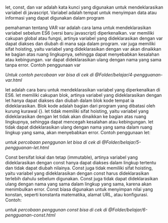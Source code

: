 let, const, dan var adalah kata kunci yang digunakan untuk mendeklarasikan variabel di javascript. Variabel adalah tempat untuk menyimpan data atau informasi yang dapat digunakan dalam program

pemahaman tentang VAR
var adalah cara lama untuk mendeklarasikan variabel sebelum ES6 (versi baru javascript) diperkenalkan. var memiliki cakupan global atau fungsi, artinya variabel yang dideklarasikan dengan var dapat diakses dan diubah di mana saja dalam program. var juga memiliki sifat hoisting, yaitu variabel yang dideklarasikan dengan var akan dinaikkan ke bagian atas ruang lingkupnya, sehingga dapat menyebabkan kesalahan atau kebingungan. var dapat dideklarasikan ulang dengan nama yang sama tanpa error. Contoh penggunaan var

*Untuk contoh percobaan var bisa di cek di @Folder/belajar/4-pengguanan-var.html*

let adalah cara baru untuk mendeklarasikan variabel yang diperkenalkan di ES6. let memiliki cakupan blok, artinya variabel yang dideklarasikan dengan let hanya dapat diakses dan diubah dalam blok kode tempat ia dideklarasikan. Blok kode adalah bagian dari program yang dibatasi oleh kurung kurawal {}. let tidak memiliki sifat hoisting, yaitu variabel yang dideklarasikan dengan let tidak akan dinaikkan ke bagian atas ruang lingkupnya, sehingga dapat mencegah kesalahan atau kebingungan. let tidak dapat dideklarasikan ulang dengan nama yang sama dalam ruang lingkup yang sama, akan menyebabkan error. Contoh penggunaan let:

*untuk percobaan penggunan let bisa di cek di @Folder/belajar/5-pengguanan-let.html*

Const bersifat lokal dan tetap (immutable), artinya variabel yang dideklarasikan dengan const hanya dapat diakses dalam lingkup tertentu dan tidak dapat diubah nilainya. Const juga tidak memiliki sifat hoisting, yaitu variabel yang dideklarasikan dengan const harus dideklarasikan terlebih dahulu sebelum digunakan. Const juga tidak dapat dideklarasikan ulang dengan nama yang sama dalam lingkup yang sama, karena akan menimbulkan error. Const biasa digunakan untuk menyimpan nilai yang konstan, seperti konstanta matematika, alamat URL, atau konfigurasi. Contoh:

*untuk percobaan penggunan const bisa di cek di @Folder/belajar/6-pengguanan-const.html*
